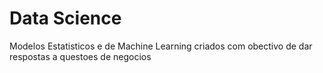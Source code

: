 # Data Science

Modelos Estatisticos e de Machine Learning criados com obectivo de dar respostas a questoes de negocios
